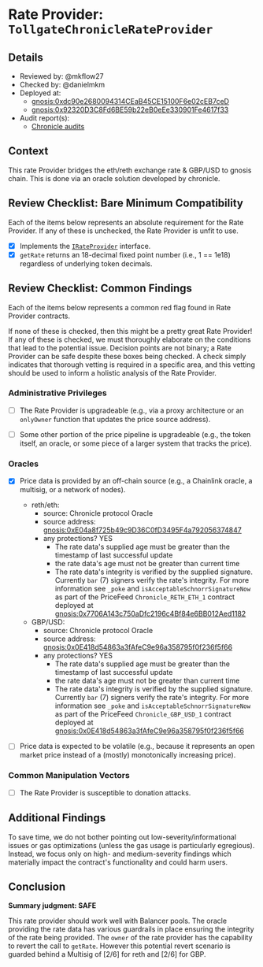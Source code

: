 # Rate Provider: `TollgateChronicleRateProvider`

## Details
- Reviewed by: @mkflow27
- Checked by: @danielmkm
- Deployed at:
    - [gnosis:0xdc90e2680094314CEaB45CE15100F6e02cEB7ceD](https://gnosisscan.io/address/0xdc90e2680094314ceab45ce15100f6e02ceb7ced#code)
    - [gnosis:0x92320D3C8Fd6BE59b22eB0eEe330901Fe4617f33](https://gnosisscan.io/address/0x92320D3C8Fd6BE59b22eB0eEe330901Fe4617f33#code)
- Audit report(s):
    - [Chronicle audits](https://github.com/chronicleprotocol/scribe/tree/main/audits)

## Context
This rate Provider bridges the eth/reth exchange rate & GBP/USD to gnosis chain. This is done via an oracle solution developed by chronicle. 

## Review Checklist: Bare Minimum Compatibility
Each of the items below represents an absolute requirement for the Rate Provider. If any of these is unchecked, the Rate Provider is unfit to use.

- [x] Implements the [`IRateProvider`](https://github.com/balancer/balancer-v2-monorepo/blob/bc3b3fee6e13e01d2efe610ed8118fdb74dfc1f2/pkg/interfaces/contracts/pool-utils/IRateProvider.sol) interface.
- [x] `getRate` returns an 18-decimal fixed point number (i.e., 1 == 1e18) regardless of underlying token decimals.

## Review Checklist: Common Findings
Each of the items below represents a common red flag found in Rate Provider contracts.

If none of these is checked, then this might be a pretty great Rate Provider! If any of these is checked, we must thoroughly elaborate on the conditions that lead to the potential issue. Decision points are not binary; a Rate Provider can be safe despite these boxes being checked. A check simply indicates that thorough vetting is required in a specific area, and this vetting should be used to inform a holistic analysis of the Rate Provider.

### Administrative Privileges
- [ ] The Rate Provider is upgradeable (e.g., via a proxy architecture or an `onlyOwner` function that updates the price source address).

- [ ] Some other portion of the price pipeline is upgradeable (e.g., the token itself, an oracle, or some piece of a larger system that tracks the price).

### Oracles
- [x] Price data is provided by an off-chain source (e.g., a Chainlink oracle, a multisig, or a network of nodes).
    - reth/eth:
        - source: Chronicle protocol Oracle
        - source address: [gnosis:0xE04a8f725b49c9D36C0fD3495F4a792056374847](https://gnosisscan.io/address/0xe04a8f725b49c9d36c0fd3495f4a792056374847)
        - any protections? YES
            - The rate data's supplied age must be greater than the timestamp of last successful update
            - the rate data's age must not be greater than current time
            - The rate data's integrity is verified by the supplied signature. Currently `bar` (7) signers verify the rate's integrity. For more information see `_poke` and `isAcceptableSchnorrSignatureNow` as part of the PriceFeed `Chronicle_RETH_ETH_1` contract deployed at [gnosis:0x7706A143c750aDfc2196c4Bf84e6BB012Aed1182](https://gnosisscan.io/address/0x7706a143c750adfc2196c4bf84e6bb012aed1182#code)
    - GBP/USD:
        - source: Chronicle protocol Oracle
        - source address: [gnosis:0x0E418d54863a3fAfeC9e96a358795f0f236f5f66](https://gnosisscan.io/address/0x0E418d54863a3fAfeC9e96a358795f0f236f5f66)
        - any protections? YES
            - The rate data's supplied age must be greater than the timestamp of last successful update
            - the rate data's age must not be greater than current time
            - The rate data's integrity is verified by the supplied signature. Currently `bar` (7) signers verify the rate's integrity. For more information see `_poke` and `isAcceptableSchnorrSignatureNow` as part of the PriceFeed `Chronicle_GBP_USD_1` contract deployed at [gnosis:0x0E418d54863a3fAfeC9e96a358795f0f236f5f66](https://gnosisscan.io/address/0x0E418d54863a3fAfeC9e96a358795f0f236f5f66#code)

- [ ] Price data is expected to be volatile (e.g., because it represents an open market price instead of a (mostly) monotonically increasing price).

### Common Manipulation Vectors
- [ ] The Rate Provider is susceptible to donation attacks.

## Additional Findings
To save time, we do not bother pointing out low-severity/informational issues or gas optimizations (unless the gas usage is particularly egregious). Instead, we focus only on high- and medium-severity findings which materially impact the contract's functionality and could harm users.


## Conclusion
**Summary judgment: SAFE**

This rate provider should work well with Balancer pools. The oracle providing the rate data has various guardrails in place ensuring the integrity of the rate being provided. The `owner` of the rate provider has the capability to revert the call to `getRate`. However this potential revert scenario is guarded behind a Multisig of [2/6] for reth and [2/6] for GBP.
